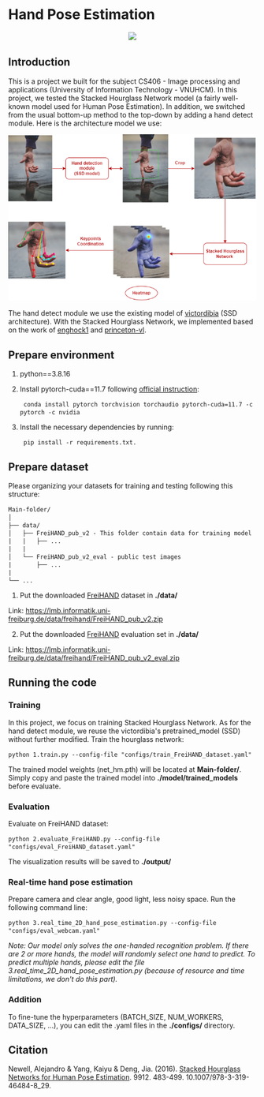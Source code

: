 # Hand Pose Estimation

<p align="center">
  <img src=demo.gif/ width="50%" height="auto">
</p>

## Introduction

This is a project we built for the subject CS406 - Image processing and applications (University of Information Technology - VNUHCM). In this project, we tested the Stacked Hourglass Network model (a fairly well-known model used for Human Pose Estimation). In addition, we switched from the usual bottom-up method to the top-down by adding a hand detect module. Here is the architecture model we use:

<p align="center">
  <img src=method.png/>
</p>

The hand detect module we use the existing model of [victordibia](https://github.com/victordibia/handtracking) (SSD architecture). With the Stacked Hourglass Network, we implemented based on the work of [enghock1](https://github.com/enghock1/Real-Time-2D-and-3D-Hand-Pose-Estimation) and [princeton-vl](https://github.com/princeton-vl/pytorch_stacked_hourglass).

## Prepare environment

1. python==3.8.16
2. Install pytorch-cuda==11.7 following [official instruction](https://pytorch.org/):

        conda install pytorch torchvision torchaudio pytorch-cuda=11.7 -c pytorch -c nvidia
        
3. Install the necessary dependencies by running:

        pip install -r requirements.txt. 

## Prepare dataset

Please organizing your datasets for training and testing following this structure: 

```
Main-folder/
│
├── data/ 
│   ├── FreiHAND_pub_v2 - This folder contain data for training model
|   |   ├── ...
|   |
│   └── FreiHAND_pub_v2_eval - public test images
|       ├── ...
|
└── ...
```

1. Put the downloaded [FreiHAND](https://github.com/lmb-freiburg/freihand) dataset in **./data/**

Link: https://lmb.informatik.uni-freiburg.de/data/freihand/FreiHAND_pub_v2.zip

2. Put the downloaded [FreiHAND](https://github.com/lmb-freiburg/freihand) evaluation set in **./data/**

Link: https://lmb.informatik.uni-freiburg.de/data/freihand/FreiHAND_pub_v2_eval.zip

## Running the code

### Training
In this project, we focus on training Stacked Hourglass Network. As for the hand detect module, we reuse the victordibia's pretrained_model (SSD) without further modified. Train the hourglass network:

    python 1.train.py --config-file "configs/train_FreiHAND_dataset.yaml"
    
The trained model weights (net_hm.pth) will be located at **Main-folder/**. Simply copy and paste the trained model into **./model/trained_models** before evaluate.

### Evaluation

Evaluate on FreiHAND dataset:

    python 2.evaluate_FreiHAND.py --config-file "configs/eval_FreiHAND_dataset.yaml"
    
The visualization results will be saved to **./output/**

### Real-time hand pose estimation

Prepare camera and clear angle, good light, less noisy space. Run the following command line:

    python 3.real_time_2D_hand_pose_estimation.py --config-file "configs/eval_webcam.yaml"
    
_Note: Our model only solves the one-handed recognition problem. If there are 2 or more hands, the model will randomly select one hand to predict. To predict multiple hands, please edit the file 3.real_time_2D_hand_pose_estimation.py (because of resource and time limitations, we don't do this part)._

### Addition

To fine-tune the hyperparameters (BATCH_SIZE, NUM_WORKERS, DATA_SIZE, ...), you can edit the .yaml files in the **./configs/** directory.

## Citation

Newell, Alejandro & Yang, Kaiyu & Deng, Jia. (2016). [Stacked Hourglass Networks for Human Pose Estimation](https://arxiv.org/pdf/1603.06937.pdf). 9912. 483-499. 10.1007/978-3-319-46484-8_29.
